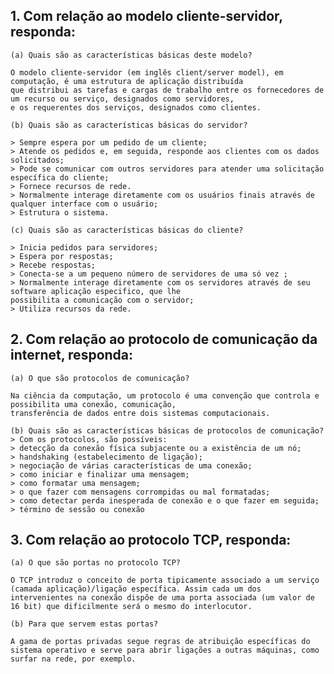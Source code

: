 ## 1. Com relação ao modelo cliente-servidor, responda:
	(a) Quais são as características básicas deste modelo?
	
	O modelo cliente-servidor (em inglês client/server model), em computação, é uma estrutura de aplicação distribuída 
	que distribui as tarefas e cargas de trabalho entre os fornecedores de um recurso ou serviço, designados como servidores, 
	e os requerentes dos serviços, designados como clientes.
	
	(b) Quais são as características básicas do servidor?
	
	> Sempre espera por um pedido de um cliente;
	> Atende os pedidos e, em seguida, responde aos clientes com os dados solicitados;
	> Pode se comunicar com outros servidores para atender uma solicitação específica do cliente;
	> Fornece recursos de rede.
	> Normalmente interage diretamente com os usuários finais através de qualquer interface com o usuário;
	> Estrutura o sistema.
	
	(c) Quais são as características básicas do cliente?
	
	> Inicia pedidos para servidores;
	> Espera por respostas;
	> Recebe respostas;
	> Conecta-se a um pequeno número de servidores de uma só vez ;
	> Normalmente interage diretamente com os servidores através de seu software aplicação especifico, que lhe
	possibilita a comunicação com o servidor;
	> Utiliza recursos da rede.

## 2.  Com relação ao protocolo de comunicação da internet, responda:
	(a) O que são protocolos de comunicação?
	
	Na ciência da computação, um protocolo é uma convenção que controla e possibilita uma conexão, comunicação,
	transferência de dados entre dois sistemas computacionais.
	
	(b) Quais são as características básicas de protocolos de comunicação?
	> Com os protocolos, são possíveis:
	> detecção da conexão física subjacente ou a existência de um nó;
	> handshaking (estabelecimento de ligação);
	> negociação de várias características de uma conexão;
	> como iniciar e finalizar uma mensagem;
	> como formatar uma mensagem;
	> o que fazer com mensagens corrompidas ou mal formatadas;
	> como detectar perda inesperada de conexão e o que fazer em seguida;
	> término de sessão ou conexão

## 3. Com relação ao protocolo TCP, responda:
	(a) O que são portas no protocolo TCP?
	
	O TCP introduz o conceito de porta tipicamente associado a um serviço (camada aplicação)/ligação específica. Assim cada um dos intervenientes na conexão dispõe de uma porta associada (um valor de 16 bit) que dificilmente será o mesmo do interlocutor. 
	
	(b) Para que servem estas portas?
	
	A gama de portas privadas segue regras de atribuição específicas do sistema operativo e serve para abrir ligações a outras máquinas, como surfar na rede, por exemplo.




